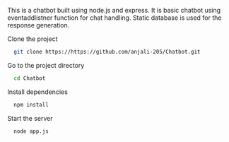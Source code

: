 This is a chatbot built using node.js and express. It is basic chatbot using eventaddlistner function for chat handling. 
Static database is used for the response generation. 

Clone the project

```bash
  git clone https://https://github.com/anjali-205/Chatbot.git
```

Go to the project directory

```bash
  cd Chatbot
```

Install dependencies

```bash
  npm install
```

Start the server

```bash
  node app.js
```

